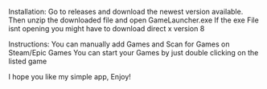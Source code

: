 Installation:
Go to releases and download the newest version available. Then unzip the downloaded file and open GameLauncher.exe
If the exe File isnt opening you might have to download direct x version 8

Instructions:
You can manually add Games and Scan for Games on Steam/Epic Games
You can start your Games by just double clicking on the listed game

I hope you like my simple app, Enjoy!
